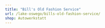 ```yaml
---
title: "Bill's Old Fashion Service"
url: /lake-oswego/bills-old-fashion-service/
shop: Autowerkstatt
---
```

